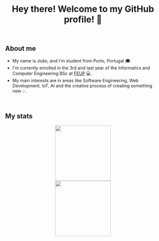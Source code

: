 <div align="center">
    <h1> Hey there! Welcome to my GitHub profile! 👋</h1>
</div>

<br>

## About me
- My name is João, and I'm student from Porto, Portugal :mortar_board:.
- I'm currently enrolled in the 3rd and last year of the Informatics and Computer Engineering BSc at [FEUP](https://sigarra.up.pt/feup/en/web_page.Inicial) :computer:.
- My main interests are in areas like Software Engineering, Web Development, IoT, AI and the creative process of creating something new :bulb:.

<br>

## My stats

<div align="center">
  <img height="180em" src="https://github-readme-stats.vercel.app/api?username=joaoslva&show_icons=true&theme=dracula&include_all_commits=true&count_private=true"/>

  <br>
  <img height="180em" src="https://github-readme-stats.vercel.app/api/top-langs/?username=joaoslva&layout=compact&langs_count=7&theme=dracula"/>   
</div>

